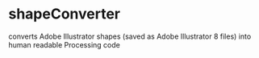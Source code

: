 # shapeConverter
converts Adobe Illustrator shapes (saved as Adobe Illustrator 8 files) into human readable Processing code
